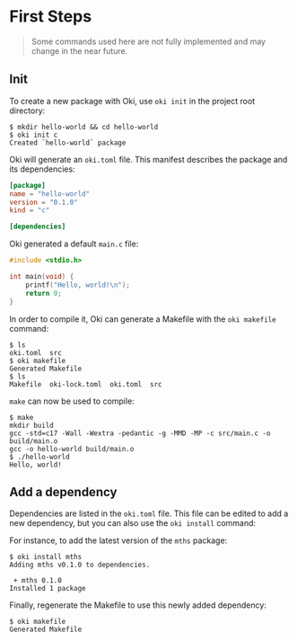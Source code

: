 # First Steps

> Some commands used here are not fully implemented and may change in the near future.

## Init

To create a new package with Oki, use `oki init` in the project root directory:

```console
$ mkdir hello-world && cd hello-world
$ oki init c
Created `hello-world` package
```

Oki will generate an `oki.toml` file. This manifest describes the package and its dependencies:

```toml
[package]
name = "hello-world"
version = "0.1.0"
kind = "c"

[dependencies]
```

Oki generated a default `main.c` file:

```c
#include <stdio.h>

int main(void) {
    printf("Hello, world!\n");
    return 0;
}
```

In order to compile it, Oki can generate a Makefile with the `oki makefile` command:

```console
$ ls
oki.toml  src
$ oki makefile
Generated Makefile
$ ls
Makefile  oki-lock.toml  oki.toml  src
```

`make` can now be used to compile:

```console
$ make
mkdir build
gcc -std=c17 -Wall -Wextra -pedantic -g -MMD -MP -c src/main.c -o build/main.o
gcc -o hello-world build/main.o
$ ./hello-world
Hello, world!
```

## Add a dependency

Dependencies are listed in the `oki.toml` file. This file can be edited to add a new dependency, but you can also use the `oki install` command: 

For instance, to add the latest version of the `mths` package:

```console
$ oki install mths
Adding mths v0.1.0 to dependencies.

 + mths 0.1.0
Installed 1 package
```

Finally, regenerate the Makefile to use this newly added dependency:

```console
$ oki makefile
Generated Makefile
```
